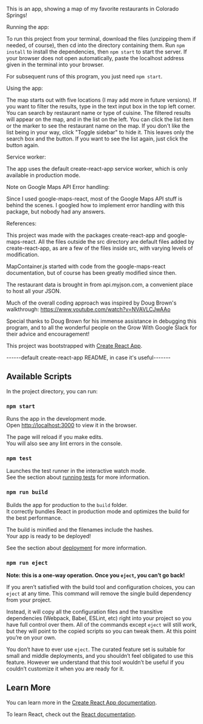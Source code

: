 This is an app, showing a map of my favorite restaurants in Colorado Springs!

Running the app:

To run this project from your terminal, download the files (unzipping them if needed, of course), then cd into the directory containing them. Run `npm install` to install the dependencies, then `npm start` to start the server. If your browser does not open automatically, paste the localhost address given in the terminal into your browser.

For subsequent runs of this program, you just need `npm start`.

Using the app:

The map starts out with five locations (I may add more in future versions). If you want to filter the results, type in the text input box in the top left corner. You can search by restaurant name or type of cuisine. The filtered results will appear on the map, and in the list on the left. You can click the list item or the marker to see the restaurant name on the map. If you don't like the list being in your way, click "Toggle sidebar" to hide it. This leaves only the search box and the button. If you want to see the list again, just click the button again.

Service worker:

The app uses the default create-react-app service worker, which is only available in production mode.

Note on Google Maps API Error handling:

Since I used google-maps-react, most of the Google Maps API stuff is behind the scenes. I googled how to implement error handling with this package, but nobody had any answers. 

References:

This project was made with the packages create-react-app and google-maps-react. All the files outside the src directory are default files added by create-react-app, as are a few of the files inside src, with varying levels of modification.

MapContainer.js started with code from the google-maps-react documentation, but of course has been greatly modified since then.

The restaurant data is brought in from api.myjson.com, a convenient place to host all your JSON.

Much of the overall coding approach was inspired by Doug Brown's walkthrough: https://www.youtube.com/watch?v=NVAVLCJwAAo

Special thanks to Doug Brown for his immense assistance in debugging this program, and to all the wonderful people on the Grow With Google Slack for their advice and encouragement! 

This project was bootstrapped with [Create React App](https://github.com/facebook/create-react-app).



------default create-react-app README, in case it's useful-------


## Available Scripts

In the project directory, you can run:

### `npm start`

Runs the app in the development mode.<br>
Open [http://localhost:3000](http://localhost:3000) to view it in the browser.

The page will reload if you make edits.<br>
You will also see any lint errors in the console.

### `npm test`

Launches the test runner in the interactive watch mode.<br>
See the section about [running tests](https://facebook.github.io/create-react-app/docs/running-tests) for more information.

### `npm run build`

Builds the app for production to the `build` folder.<br>
It correctly bundles React in production mode and optimizes the build for the best performance.

The build is minified and the filenames include the hashes.<br>
Your app is ready to be deployed!

See the section about [deployment](https://facebook.github.io/create-react-app/docs/deployment) for more information.

### `npm run eject`

**Note: this is a one-way operation. Once you `eject`, you can’t go back!**

If you aren’t satisfied with the build tool and configuration choices, you can `eject` at any time. This command will remove the single build dependency from your project.

Instead, it will copy all the configuration files and the transitive dependencies (Webpack, Babel, ESLint, etc) right into your project so you have full control over them. All of the commands except `eject` will still work, but they will point to the copied scripts so you can tweak them. At this point you’re on your own.

You don’t have to ever use `eject`. The curated feature set is suitable for small and middle deployments, and you shouldn’t feel obligated to use this feature. However we understand that this tool wouldn’t be useful if you couldn’t customize it when you are ready for it.

## Learn More

You can learn more in the [Create React App documentation](https://facebook.github.io/create-react-app/docs/getting-started).

To learn React, check out the [React documentation](https://reactjs.org/).
